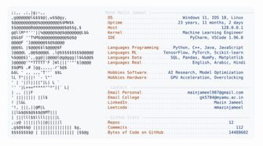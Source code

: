<picture>
  <source srcset="https://raw.githubusercontent.com/mmazinjameel/mmazinjameel/main/dark_mode.svg?v=1759846269" media="(prefers-color-scheme: dark)">
  <img src="https://raw.githubusercontent.com/mmazinjameel/mmazinjameel/main/light_mode.svg?v=1759846269">
</picture>
